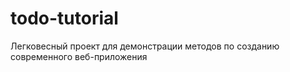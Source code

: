 # todo-tutorial
Легковесный проект для демонстрации методов по созданию современного веб-приложения
